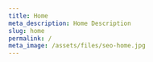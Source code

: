 ```yaml
---
title: Home
meta_description: Home Description
slug: home
permalink: /
meta_image: /assets/files/seo-home.jpg
---
```

